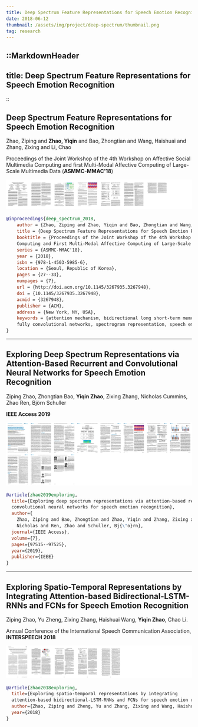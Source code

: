 ```yaml
---
title: Deep Spectrum Feature Representations for Speech Emotion Recognition
date: 2018-06-12
thumbnail: /assets/img/project/deep-spectrum/thumbnail.png
tag: research
---
```


::MarkdownHeader
---
title: Deep Spectrum Feature Representations for Speech Emotion Recognition
---
::

## Deep Spectrum Feature Representations for Speech Emotion Recognition

Zhao, Ziping and **Zhao, Yiqin** and Bao, Zhongtian and Wang, Haishuai and Zhang, Zixing and Li, Chao

Proceedings of the Joint Workshop of the 4th Workshop on Affective Social Multimedia Computing and first Multi-Modal Affective Computing of Large-Scale Multimedia Data (**ASMMC-MMAC'18**)


[**![](/assets/img/project/deep-spectrum/thumbnail-asmmc-18.png)**](https://dl.acm.org/doi/10.1145/3267935.3267948)

```bibtex
@inproceedings{deep_spectrum_2018,
    author = {Zhao, Ziping and Zhao, Yiqin and Bao, Zhongtian and Wang, Haishuai and Zhang, Zixing and Li, Chao},
    title = {Deep Spectrum Feature Representations for Speech Emotion Recognition},
    booktitle = {Proceedings of the Joint Workshop of the 4th Workshop on Affective Social Multimedia
    Computing and First Multi-Modal Affective Computing of Large-Scale Multimedia Data},
    series = {ASMMC-MMAC'18},
    year = {2018},
    isbn = {978-1-4503-5985-6},
    location = {Seoul, Republic of Korea},
    pages = {27--33},
    numpages = {7},
    url = {http://doi.acm.org/10.1145/3267935.3267948},
    doi = {10.1145/3267935.3267948},
    acmid = {3267948},
    publisher = {ACM},
    address = {New York, NY, USA},
    keywords = {attention mechanism, bidirectional long short-term memory,
    fully convolutional networks, spectrogram representation, speech emotion recognition},
}
```

---

## Exploring Deep Spectrum Representations via Attention-Based Recurrent and Convolutional Neural Networks for Speech Emotion Recognition

Ziping Zhao, Zhongtian Bao, **Yiqin Zhao**, Zixing Zhang, Nicholas Cummins, Zhao Ren, Björn Schuller

**IEEE Access 2019**

[**![](/assets/img/project/deep-spectrum/thumbnail-ieee-19.png)**](https://ieeexplore.ieee.org/stamp/stamp.jsp?arnumber=8762126)

```bibtex
@article{zhao2019exploring,
  title={Exploring deep spectrum representations via attention-based recurrent and
  convolutional neural networks for speech emotion recognition},
  author={
    Zhao, Ziping and Bao, Zhongtian and Zhao, Yiqin and Zhang, Zixing and Cummins,
    Nicholas and Ren, Zhao and Schuller, Bj{\"o}rn},
  journal={IEEE Access},
  volume={7},
  pages={97515--97525},
  year={2019},
  publisher={IEEE}
}
```

---


## Exploring Spatio-Temporal Representations by Integrating Attention-based Bidirectional-LSTM-RNNs and FCNs for Speech Emotion Recognition

Ziping Zhao, Yu Zheng, Zixing Zhang, Haishuai Wang, **Yiqin Zhao**, Chao Li.

Annual Conference of the International Speech Communication Association, **INTERSPEECH 2018**

[**![](/assets/img/project/deep-spectrum/thumbnail-interspeech-18.png)**](https://www.isca-speech.org/archive/Interspeech_2018/pdfs/1477.pdf)

```bibtex
@article{zhao2018exploring,
  title={Exploring spatio-temporal representations by integrating
  attention-based bidirectional-LSTM-RNNs and FCNs for speech emotion recognition},
  author={Zhao, Ziping and Zheng, Yu and Zhang, Zixing and Wang, Haishuai and Zhao, Yiqin and Li, Chao},
  year={2018}
}
```
